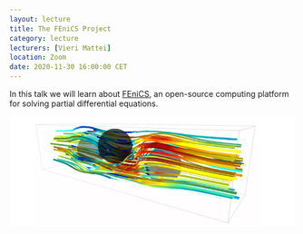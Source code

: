 ```yaml
---
layout: lecture
title: The FEniCS Project
category: lecture
lecturers: [Vieri Mattei]
location: Zoom
date: 2020-11-30 16:00:00 CET
---
```


In this talk we will learn about [FEniCS], an open-source computing platform for solving partial differential equations. 

![mendeley](/images/fenics.png)



[FEniCS]:https://fenicsproject.org/

